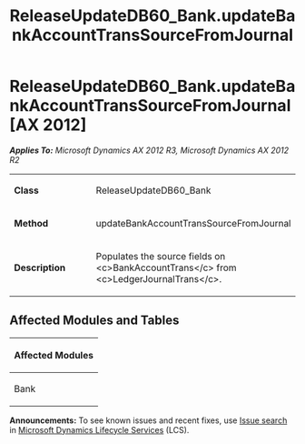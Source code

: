 ﻿---
title: ReleaseUpdateDB60_Bank.updateBankAccountTransSourceFromJournal
TOCTitle: ReleaseUpdateDB60_Bank.updateBankAccountTransSourceFromJournal
ms:assetid: 80125b3a-b742-929e-8cd6-c955f8f06ea1
ms:mtpsurl: https://msdn.microsoft.com/en-us/library/JJ685886(v=AX.60)
ms:contentKeyID: 49709340
ms.date: 05/18/2015
mtps_version: v=AX.60
---

# ReleaseUpdateDB60\_Bank.updateBankAccountTransSourceFromJournal [AX 2012]


_**Applies To:** Microsoft Dynamics AX 2012 R3, Microsoft Dynamics AX 2012 R2_

<table>
<colgroup>
<col style="width: 50%" />
<col style="width: 50%" />
</colgroup>
<tbody>
<tr class="odd">
<td><p><strong>Class</strong></p></td>
<td><p>ReleaseUpdateDB60_Bank</p></td>
</tr>
<tr class="even">
<td><p><strong>Method</strong></p></td>
<td><p>updateBankAccountTransSourceFromJournal</p></td>
</tr>
<tr class="odd">
<td><p><strong>Description</strong></p></td>
<td><p>Populates the source fields on &lt;c&gt;BankAccountTrans&lt;/c&gt; from &lt;c&gt;LedgerJournalTrans&lt;/c&gt;.</p></td>
</tr>
</tbody>
</table>


## Affected Modules and Tables

<table>
<colgroup>
<col style="width: 100%" />
</colgroup>
<thead>
<tr class="header">
<th><p>Affected Modules</p></th>
</tr>
</thead>
<tbody>
<tr class="odd">
<td><p>Bank</p></td>
</tr>
</tbody>
</table>

  
**Announcements:** To see known issues and recent fixes, use [Issue search](http://go.microsoft.com/fwlink/?linkid=389258) in [Microsoft Dynamics Lifecycle Services](http://go.microsoft.com/fwlink/?linkid=306505) (LCS).

